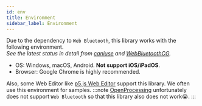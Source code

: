 ```yaml
---
id: env
title: Environment
sidebar_label: Environment
---
```


Due to the dependency to `Web Bluetooth`, this library works with the following environment.  
*See the latest status in detail from [caniuse](https://caniuse.com/#feat=web-bluetooth) and [WebBluetoothCG](https://github.com/WebBluetoothCG/web-bluetooth/blob/master/implementation-status.md).*
- OS: Windows, macOS, Android. **Not support iOS/iPadOS**. 
- Browser: Google Chrome is highly recommended.

Also, some Web Editor like [p5.js Web Editor](https://editor.p5js.org/) support this library. We often use this environment for samples.
:::note
[OpenProcessing](https://www.openprocessing.org/) unfortunately does not support `Web Bluetooth` so that this library also does not work😭.
:::
